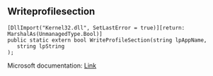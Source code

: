 ## Writeprofilesection

```
[DllImport("Kernel32.dll", SetLastError = true)][return: MarshalAs(UnmanagedType.Bool)]
public static extern bool WriteProfileSection(string lpAppName,
   string lpString
);
```

Microsoft documentation: [Link](https://docs.microsoft.com/en-us/windows/win32/api/winbase/nf-winbase-writeprofilesectionw)

